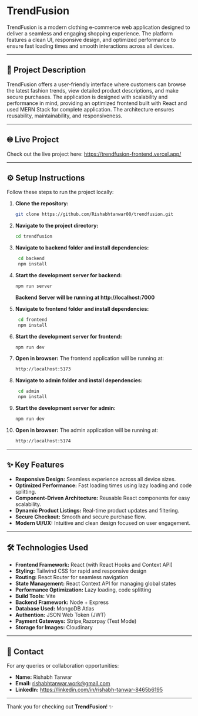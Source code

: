 # TrendFusion

TrendFusion is a modern clothing e-commerce web application designed to deliver a seamless and engaging shopping experience. The platform features a clean UI, responsive design, and optimized performance to ensure fast loading times and smooth interactions across all devices.

---

## 🚀 Project Description

TrendFusion offers a user-friendly interface where customers can browse the latest fashion trends, view detailed product descriptions, and make secure purchases. The application is designed with scalability and performance in mind, providing an optimized frontend built with React and used MERN Stack for complete application. The architecture ensures reusability, maintainability, and responsiveness.

---

## 🌐 Live Project

Check out the live project here: https://trendfusion-frontend.vercel.app/

---

## ⚙️ Setup Instructions

Follow these steps to run the project locally:

1. **Clone the repository:**

   ```bash
   git clone https://github.com/Rishabhtanwar00/trendfusion.git
   ```

2. **Navigate to the project directory:**

   ```bash
   cd trendfusion
   ```

3. **Navigate to backend folder and install dependencies:**

   ```bash
    cd backend
    npm install
   ```

4. **Start the development server for backend:**

   ```bash
   npm run server
   ```

   **Backend Server will be running at http://localhost:7000**

5. **Navigate to frontend folder and install dependencies:**

   ```bash
    cd frontend
    npm install
   ```

6. **Start the development server for frontend:**

   ```bash
   npm run dev
   ```

7. **Open in browser:**
   The frontend application will be running at:

   ```bash
   http://localhost:5173
   ```

8. **Navigate to admin folder and install dependencies:**

   ```bash
    cd admin
    npm install
   ```

9. **Start the development server for admin:**

   ```bash
   npm run dev
   ```

10. **Open in browser:**
    The admin application will be running at:

    ```bash
    http://localhost:5174
    ```

---

## ✨ Key Features

- **Responsive Design:** Seamless experience across all device sizes.
- **Optimized Performance:** Fast loading times using lazy loading and code splitting.
- **Component-Driven Architecture:** Reusable React components for easy scalability.
- **Dynamic Product Listings:** Real-time product updates and filtering.
- **Secure Checkout:** Smooth and secure purchase flow.
- **Modern UI/UX:** Intuitive and clean design focused on user engagement.

---

## 🛠 Technologies Used

- **Frontend Framework:** React (with React Hooks and Context API)
- **Styling:** Tailwind CSS for rapid and responsive design
- **Routing:** React Router for seamless navigation
- **State Management:** React Context API for managing global states
- **Performance Optimization:** Lazy loading, code splitting
- **Build Tools:** Vite
- **Backend Framework:** Node + Express
- **Database Used:** MongoDB Atlas
- **Authention:** JSON Web Token (JWT)
- **Payment Gateways:** Stripe,Razorpay (Test Mode)
- **Storage for Images:** Cloudinary

---

## 📩 Contact

For any queries or collaboration opportunities:

- **Name:** Rishabh Tanwar
- **Email:** rishabhtanwar.work@gmail.com
- **LinkedIn:** https://linkedin.com/in/rishabh-tanwar-8465b6195

---

Thank you for checking out **TrendFusion**! ✨

